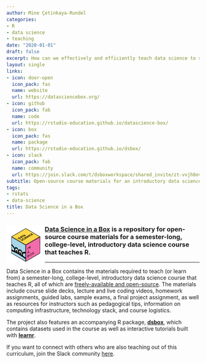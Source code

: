 ```yaml
---
author: Mine Çetinkaya-Rundel
categories:
- R
- data science
- teaching
date: "2020-01-01"
draft: false
excerpt: How can we effectively and efficiently teach data science to students with little to no background in computing and statistical thinking? How can we equip them with the skills and tools for reasoning with various types of data and leave them wanting to learn more? This introductory data science course is our (working) answer to this question.
layout: single
links:
- icon: door-open
  icon_pack: fas
  name: website
  url: https://datasciencebox.org/
- icon: github
  icon_pack: fab
  name: code
  url: https://rstudio-education.github.io/datascience-box/
- icon: box
  icon_pack: fas
  name: package
  url: https://rstudio-education.github.io/dsbox/
- icon: slack
  icon_pack: fab
  name: community
  url: https://join.slack.com/t/dsboxworkspace/shared_invite/zt-vvjh8ovb-dCy31PATijOrdaz9oVGvVQ
subtitle: Open-source course materials for an introductory data science curriculum
tags:
- rstats
- data-science
title: Data Science in a Box
---
```


### <img src = "featured.png" width="100" align = "left"> [Data Science in a Box](https://datasciencebox.org/) is a repository for open-source course materials for a semester-long, college-level, introductory data science course that teaches R.

---

Data Science in a Box contains the materials required to teach (or learn from) a semester-long, college-level, introductory data science course that teaches R, all of which are [freely-available and open-source](https://github.com/rstudio-education/datascience-box/blob/master/LICENSE.md). The materials include course slide decks, lecture and live coding videos, homework assignments, guided labs, sample exams, a final project assignment, as well as resources for instructors such as pedagogical tips, information on computing infrastructure, technology stack, and course logistics.

The project also features an accompanying R package, [**dsbox**](https://rstudio-education.github.io/dsbox/), which contains datasets used in the course as well as interactive tutorials built with [**learnr**](https://rstudio.github.io/learnr/).

If you want to connect with others who are also teaching out of this curriculum, join the Slack community [here](https://join.slack.com/t/dsboxworkspace/shared_invite/zt-vvjh8ovb-dCy31PATijOrdaz9oVGvVQ).